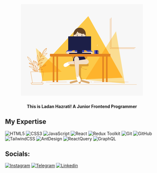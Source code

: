 
<div align='center'>
    <h1>
    <img src="./developer.gif" alt="ladan-hazrati-web" width="400px" />
  </h1>
  <h4>This is Ladan Hazrati! A Junior Frontend Programmer</h4>
</div>
 
##  My Expertise 

![HTML5](https://img.shields.io/badge/html5-%23E34F26.svg?style=for-the-badge&logo=html5&logoColor=white) 
![CSS3](https://img.shields.io/badge/css3-%231572B6.svg?style=for-the-badge&logo=css3&logoColor=white) 
![JavaScript](https://img.shields.io/badge/javascript-%23323330.svg?style=for-the-badge&logo=javascript&logoColor=%23F7DF1E) 
![React](https://img.shields.io/badge/react-%2320232a.svg?style=for-the-badge&logo=react&logoColor=%2361DAFB) 
![Redux Toolkit](https://img.shields.io/badge/redux%20toolkit-%23593d88.svg?style=for-the-badge&logo=redux&logoColor=white) 
![Git](https://img.shields.io/badge/git-%23F05033.svg?style=for-the-badge&logo=git&logoColor=white) 
![GitHub](https://img.shields.io/badge/github-%23121011.svg?style=for-the-badge&logo=github&logoColor=white) 
![TailwindCSS](https://img.shields.io/badge/tailwindcss-%2338B2AC.svg?style=for-the-badge&logo=tailwind-css&logoColor=white)
![AntDesign](https://img.shields.io/badge/Ant%20Design-%2338B2AC.svg?style=for-the-badge&logo=antdesign&logoColor=white)
![ReactQuery](https://img.shields.io/badge/React%20Query-%d1e100.svg?style=for-the-badge&logo=reactquery&logoColor=white)
![GraphQL](https://img.shields.io/badge/-GraphQL-E10098?style=for-the-badge&logo=graphql&logoColor=white)



## Socials:

[![Instagram](https://img.shields.io/badge/Instagram-%23E4405F.svg?style=for-the-badge&logo=Instagram&logoColor=white)](https://instagram.com/ladan_hazrati_web)
[![Telegram](https://img.shields.io/badge/Telegram-2CA5E0?style=for-the-badge&logo=telegram&logoColor=white)](https://t.me/ladanhl)
[![Linkedin](https://img.shields.io/badge/Linkedin-2CA5E0?style=for-the-badge&logo=linkedin&logoColor=white)](https://ir.linkedin.com/in/ladan-hazrati-web)
